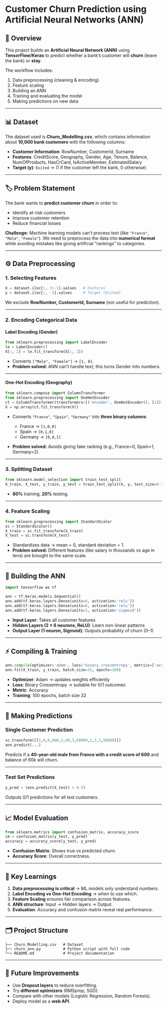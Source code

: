 # Customer Churn Prediction using Artificial Neural Networks (ANN)

## 📌 Overview

This project builds an **Artificial Neural Network (ANN)** using **TensorFlow/Keras** to predict whether a bank’s customer will **churn** (leave the bank) or **stay**.

The workflow includes:

1. Data preprocessing (cleaning & encoding)
2. Feature scaling
3. Building an ANN
4. Training and evaluating the model
5. Making predictions on new data

---

## 📊 Dataset

The dataset used is **Churn_Modelling.csv**, which contains information about **10,000 bank customers** with the following columns:

* **Customer Information**: RowNumber, CustomerId, Surname
* **Features**: CreditScore, Geography, Gender, Age, Tenure, Balance, NumOfProducts, HasCrCard, IsActiveMember, EstimatedSalary
* **Target (y)**: `Exited` → (1 if the customer left the bank, 0 otherwise)

---

## 🏷️ Problem Statement

The bank wants to **predict customer churn** in order to:

* Identify at-risk customers
* Improve customer retention
* Reduce financial losses

**Challenge:** Machine learning models can’t process text (like `"France"`, `"Male"`, `"Female"`). We need to preprocess the data into **numerical format** while avoiding mistakes like giving artificial “rankings” to categories.

---

## ⚙️ Data Preprocessing

### 1. Selecting Features

```python
X = dataset.iloc[:, 3:-1].values   # Features
y = dataset.iloc[:, -1].values     # Target (Exited)
```

We exclude **RowNumber, CustomerId, Surname** (not useful for prediction).

---

### 2. Encoding Categorical Data

#### Label Encoding (Gender)

```python
from sklearn.preprocessing import LabelEncoder
le = LabelEncoder()
X[:, 2] = le.fit_transform(X[:, 2])
```

* Converts `["Male", "Female"]` → `[1, 0]`.
* **Problem solved:** ANN can’t handle text; this turns Gender into numbers.

---

#### One-Hot Encoding (Geography)

```python
from sklearn.compose import ColumnTransformer
from sklearn.preprocessing import OneHotEncoder
ct = ColumnTransformer(transformers=[('encoder', OneHotEncoder(), [1])], remainder='passthrough')
X = np.array(ct.fit_transform(X))
```

* Converts `"France"`, `"Spain"`, `"Germany"` into **three binary columns**:

  * France → `[1,0,0]`
  * Spain → `[0,1,0]`
  * Germany → `[0,0,1]`

* **Problem solved:** Avoids giving fake ranking (e.g., France=0, Spain=1, Germany=2).

---

### 3. Splitting Dataset

```python
from sklearn.model_selection import train_test_split
X_train, X_test, y_train, y_test = train_test_split(X, y, test_size=0.2, random_state=0)
```

* **80%** training, **20%** testing.

---

### 4. Feature Scaling

```python
from sklearn.preprocessing import StandardScaler
sc = StandardScaler()
X_train = sc.fit_transform(X_train)
X_test = sc.transform(X_test)
```

* Standardizes data → mean = 0, standard deviation = 1.
* **Problem solved:** Different features (like salary in thousands vs age in tens) are brought to the same scale.

---

## 🧠 Building the ANN

```python
import tensorflow as tf

ann = tf.keras.models.Sequential()
ann.add(tf.keras.layers.Dense(units=6, activation='relu'))
ann.add(tf.keras.layers.Dense(units=6, activation='relu'))
ann.add(tf.keras.layers.Dense(units=1, activation='sigmoid'))
```

* **Input Layer**: Takes all customer features
* **Hidden Layers (2 × 6 neurons, ReLU)**: Learn non-linear patterns
* **Output Layer (1 neuron, Sigmoid)**: Outputs probability of churn (0–1)

---

## ⚡ Compiling & Training

```python
ann.compile(optimizer='adam', loss='binary_crossentropy', metrics=['accuracy'])
ann.fit(X_train, y_train, batch_size=32, epochs=100)
```

* **Optimizer**: Adam → updates weights efficiently
* **Loss**: Binary Crossentropy → suitable for 0/1 outcomes
* **Metric**: Accuracy
* **Training**: 100 epochs, batch size 32

---

## 🔮 Making Predictions

### Single Customer Prediction

```python
sc.transform([[1,0,0,600,1,40,3,60000,2,1,1,50000]])
ann.predict(...)
```

Predicts if a **40-year-old male from France with a credit score of 600** and balance of 60k will churn.

---

### Test Set Predictions

```python
y_pred = (ann.predict(X_test) > 0.5)
```

Outputs 0/1 predictions for all test customers.

---

## 📈 Model Evaluation

```python
from sklearn.metrics import confusion_matrix, accuracy_score
cm = confusion_matrix(y_test, y_pred)
accuracy = accuracy_score(y_test, y_pred)
```

* **Confusion Matrix**: Shows true vs predicted churn.
* **Accuracy Score**: Overall correctness.

---

## 🧠 Key Learnings

1. **Data preprocessing is critical** → ML models only understand numbers.
2. **Label Encoding vs One-Hot Encoding** → when to use which.
3. **Feature Scaling** ensures fair comparison across features.
4. **ANN structure**: Input → Hidden layers → Output.
5. **Evaluation**: Accuracy and confusion matrix reveal real performance.

---

## 🗂️ Project Structure

```
├── Churn_Modelling.csv   # Dataset
├── churn_ann.py          # Python script with full code
└── README.md             # Project documentation
```

---

## 🚀 Future Improvements

* Use **Dropout layers** to reduce overfitting.
* Try **different optimizers** (RMSprop, SGD).
* Compare with other models (Logistic Regression, Random Forests).
* Deploy model as a **web API**.

